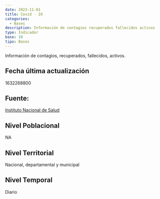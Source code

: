 ```yaml
---
date: 2023-11-01
title: Covid - 19
categories:
  - Bases
description: Información de contagios recuperados fallecidos activos
type: Indicador
base: 10
tipo: Bases
--- 
```


Información de contagios, recuperados, fallecidos, activos.

## Fecha última actualización
1632268800

## Fuente:
[Instituto Nacional de Salud](https://www.ins.gov.co/Noticias/Paginas/coronavirus.aspx)

## Nivel Poblacional
 NA

## Nivel Territorial
Nacional, departamental y municipal

## Nivel Temporal
Diario